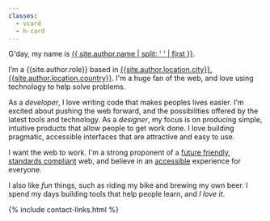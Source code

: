 ```yaml
---
classes:
  - vcard
  - h-card
---
```


G'day, my name is <a href="{{ site.baseurl }}/" class="fn p-name url u-url">{{ site.author.name | split: ' ' | first }}</a>.

I’m a <span class="title p-title">{{site.author.role}}</span> based in <a href="https://www.google.com.au/maps/place/{{site.author.location.city}}+{{site.author.location.region.abbr}}+{{site.author.location.country}}"><span class="locality p-locality">{{site.author.location.city}}</span>, <span class="country-name p-country-name">{{site.author.location.country}}</span></a>. I'm a huge fan of the web, and love using technology to help solve problems.

As a *developer*, I love writing code that makes peoples lives easier. I'm excited about pushing the web forward, and the possibilities offered by the latest tools and technology. As a *designer*, my focus is on producing simple, intuitive products that allow people to get work done. I love building pragmatic, accessible interfaces that are attractive and easy to use.

I want the web to work. I'm a strong proponent of a [future friendly](http://futurefriend.ly), [standards compliant](http://webstandards.org "The Web Standards Project") web, and believe in an [accessible](http://www.w3.org/WAI "Web Accessibility Initiative") experience for everyone.

I also like _fun_ things, such as riding my bike and brewing my own beer. I spend my days building tools that help people learn, and *I love it*.

{% include contact-links.html %}
